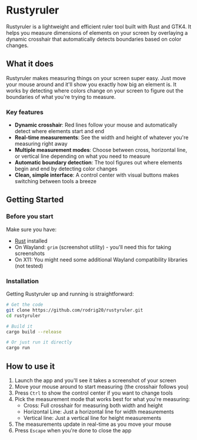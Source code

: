# Rustyruler

Rustyruler is a lightweight and efficient ruler tool built with Rust and GTK4. It helps you measure dimensions of elements on your screen by overlaying a dynamic crosshair that automatically detects boundaries based on color changes.

## What it does

Rustyruler makes measuring things on your screen super easy. Just move your mouse around and it'll show you exactly how big an element is. It works by detecting where colors change on your screen to figure out the boundaries of what you're trying to measure.

### Key features

- **Dynamic crosshair**: Red lines follow your mouse and automatically detect where elements start and end
- **Real-time measurements**: See the width and height of whatever you're measuring right away
- **Multiple measurement modes**: Choose between cross, horizontal line, or vertical line depending on what you need to measure
- **Automatic boundary detection**: The tool figures out where elements begin and end by detecting color changes
- **Clean, simple interface**: A control center with visual buttons makes switching between tools a breeze

## Getting Started

### Before you start

Make sure you have:

- [Rust](https://www.rust-lang.org/tools/install) installed
- On Wayland: `grim` (screenshot utility) - you'll need this for taking screenshots
- On X11: You might need some additional Wayland compatibility libraries (not tested)

### Installation

Getting Rustyruler up and running is straightforward:

```bash
# Get the code
git clone https://github.com/rodrig20/rustyruler.git
cd rustyruler

# Build it
cargo build --release

# Or just run it directly
cargo run
```

## How to use it

1. Launch the app and you'll see it takes a screenshot of your screen
2. Move your mouse around to start measuring (the crosshair follows you)
3. Press `Ctrl` to show the control center if you want to change tools
4. Pick the measurement mode that works best for what you're measuring:
   - Cross: Full crosshair for measuring both width and height
   - Horizontal Line: Just a horizontal line for width measurements
   - Vertical line: Just a vertical line for height measurements
5. The measurements update in real-time as you move your mouse
6. Press `Escape` when you're done to close the app
